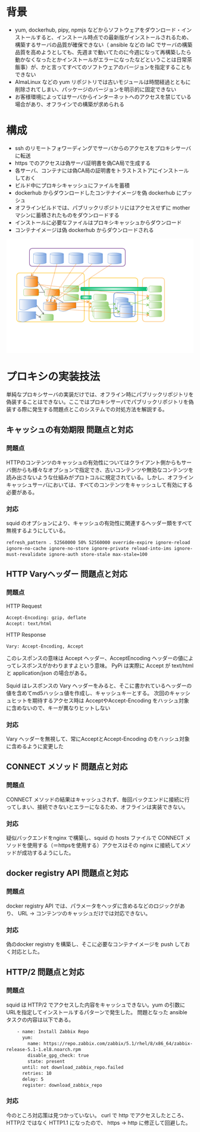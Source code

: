 
# 背景
- yum, dockerhub, pipy, npmjs などからソフトウェアをダウンロード・インストールすると、インストール時点での最新版がインストールされるため、構築するサーバの品質が確保できない（ ansible などの IaC でサーバの構築品質を高めようとしても、先週まで動いてたのに今週になって再構築したら動かなくなったとかインストールがエラーになったなどということは日常茶飯事）が、かと言ってすべてのソフトウェアのバージョンを指定することもできない
- AlmaLinux などの yum リポジトリでは古いモジュールは時間経過とともに削除されてしまい、パッケージのバージョンを明示的に固定できない
- お客様環境によってはサーバからインターネットへのアクセスを禁じている場合があり、オフラインでの構築が求められる

# 構成
- ssh のリモートフォワーディングでサーバからのアクセスをプロキシサーバに転送
 - https でのアクセスは偽サーバ証明書を偽CA局で生成する
 - 各サーバ、コンテナには偽CA局の証明書をトラストストアにインストールしておく
- ビルド中にプロキシキャッシュにファイルを蓄積
- dockerhub からダウンロードしたコンテナイメージを偽 dockerhub にプッシュ
- オフラインビルドでは、パブリックリポジトリにはアクセスせずに mother マシンに蓄積されたものをダウンロードする
 - インストールに必要なファイルはプロキシキャッシュからダウンロード
 - コンテナイメージは偽 dockerhub からダウンロードされる

![proxy](./img/proxy.svg#center)

# プロキシの実装技法

単純なプロキシサーバの実装だけでは、オフライン時にパブリックリポジトリを偽装することはできない。ここではプロキシサーバでパブリックリポジトリを偽装する際に発生する問題点とこのシステムでの対処方法を解説する。

## キャッシュの有効期限 問題点と対応
### 問題点

HTTPのコンテンツのキャッシュの有効性についてはクライアント側からもサーバ側からも様々なオプションで指定でき、古いコンテンツや無効なコンテンツを読み出さないような仕組みがプロトコルに規定されている。しかし、オフラインキャッシュサーバにおいては、すべてのコンテンツをキャッシュして有効にする必要がある。

### 対応

squid のオプションにより、キャッシュの有効性に関連するヘッダー類をすべて無視するようにしている。

```dotnetcli
refresh_pattern . 52560000 50% 52560000 override-expire ignore-reload ignore-no-cache ignore-no-store ignore-private reload-into-ims ignore-must-revalidate ignore-auth store-stale max-stale=100
```

## HTTP Varyヘッダー 問題点と対応
### 問題点

HTTP Request
```dotnetcli
Accept-Encoding: gzip, deflate
Accept: text/html
```

HTTP Response
```dotnetcli
Vary: Accept-Encoding, Accept
```

このレスポンスの意味は Accept ヘッダー、AcceptEncoding ヘッダーの値によってレスポンスがかわりますよという意味。 PyPi は実際に Accept が  text/html と application/json の場合がある。

Squid はレスポンスの Vary ヘッダーをみると、そこに書かれているヘッダーの値を含めてmd5ハッシュ値を作成し、キャッシュキーとする。
次回のキャッシュヒットを期待するアクセス時は AcceptやAccept-Encoding をハッシュ対象に含めないので、キーが異なりヒットしない

### 対応
Vary ヘッダーを無視して、常にAcceptとAccept-Encoding のをハッシュ対象に含めるように変更した

## CONNECT メソッド 問題点と対応
### 問題点
CONNECT メソッドの結果はキャッシュされず、毎回バックエンドに接続に行ってしまい、接続できないとエラーになるため、オフラインは実装できない。
### 対応
疑似バックエンドをnginx で構築し、squid の hosts ファイルで CONNECT メソッドを使用する（＝httpsを使用する）アクセスはその nginx に接続してメソッドが成功するようにした。

## docker registry API 問題点と対応
### 問題点
docker registry API では、パラメータをヘッダに含めるなどのロジックがあり、 URL → コンテンツのキャッシュだけでは対応できない。
### 対応
偽のdocker registry を構築し、そこに必要なコンテナイメージを push しておく対応とした。

## HTTP/2 問題点と対応
### 問題点
squid は HTTP/2 でアクセスした内容をキャッシュできない。yum の引数にURLを指定してインストールするパターンで発生した。
問題となった ansible タスクの内容は以下である。

```
    - name: Install Zabbix Repo
      yum:
        name: https://repo.zabbix.com/zabbix/5.1/rhel/8/x86_64/zabbix-release-5.1-1.el8.noarch.rpm
        disable_gpg_check: true
        state: present
      until: not download_zabbix_repo.failed
      retries: 10
      delay: 5
      register: download_zabbix_repo
```

### 対応
今のところ対応策は見つかっていない。
curl で http でアクセスしたところ、HTTP/2 ではなく HTTP1.1 になったので、 https → http に修正して回避した。
